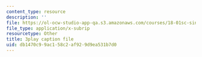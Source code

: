 ```yaml
---
content_type: resource
description: ''
file: https://ol-ocw-studio-app-qa.s3.amazonaws.com/courses/18-01sc-single-variable-calculus-fall-2010/db1470c99ac158c2af929d9ea531b7d0_4Q37iOyBq44.vtt
file_type: application/x-subrip
resourcetype: Other
title: 3play caption file
uid: db1470c9-9ac1-58c2-af92-9d9ea531b7d0
---
```

